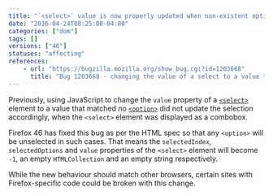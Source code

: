 ```yaml
---
title: "`<select>` value is now properly updated when non-existent option is programmatically selected"
date: "2016-04-24T08:25:00-04:00"
categories: ["dom"]
tags: []
versions: ["46"]
statuses: "affecting"
references:
    - url: "https://bugzilla.mozilla.org/show_bug.cgi?id=1203668"
      title: "Bug 1203668 - changing the value of a select to a value that matches none of the options should put it in a \"no option selected\" state even when it's a combobox (size=1)"
---
```

Previously, using JavaScript to change the `value` property of a [`<select>`](https://developer.mozilla.org/docs/Web/HTML/Element/select) element to a value that matched no [`<option>`](https://developer.mozilla.org/docs/Web/HTML/Element/option) did not update the selection accordingly, when the `<select>` element was displayed as a combobox.

Firefox 46 has fixed this bug as per the HTML spec so that any `<option>` will be unselected in such cases. That means the `selectedIndex`, `selectedOptions` and `value` properties of the `<select>` element will become `-1`, an empty `HTMLCollection` and an empty string respectively.

While the new behaviour should match other browsers, certain sites with Firefox-specific code could be broken with this change.
